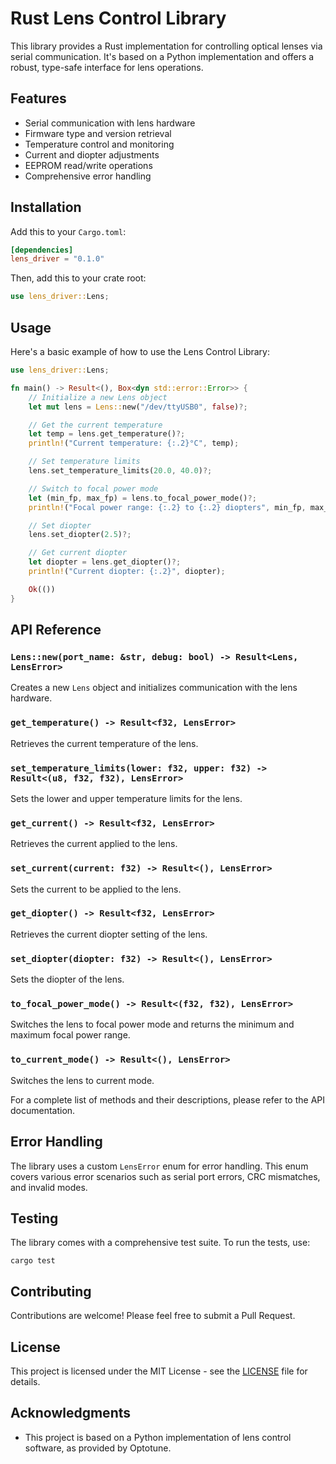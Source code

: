 # Rust Lens Control Library

This library provides a Rust implementation for controlling optical lenses via serial communication. It's based on a Python implementation and offers a robust, type-safe interface for lens operations.

## Features

- Serial communication with lens hardware
- Firmware type and version retrieval
- Temperature control and monitoring
- Current and diopter adjustments
- EEPROM read/write operations
- Comprehensive error handling

## Installation

Add this to your `Cargo.toml`:

```toml
[dependencies]
lens_driver = "0.1.0"
```

Then, add this to your crate root:

```rust
use lens_driver::Lens;
```

## Usage

Here's a basic example of how to use the Lens Control Library:

```rust
use lens_driver::Lens;

fn main() -> Result<(), Box<dyn std::error::Error>> {
    // Initialize a new Lens object
    let mut lens = Lens::new("/dev/ttyUSB0", false)?;

    // Get the current temperature
    let temp = lens.get_temperature()?;
    println!("Current temperature: {:.2}°C", temp);

    // Set temperature limits
    lens.set_temperature_limits(20.0, 40.0)?;

    // Switch to focal power mode
    let (min_fp, max_fp) = lens.to_focal_power_mode()?;
    println!("Focal power range: {:.2} to {:.2} diopters", min_fp, max_fp);

    // Set diopter
    lens.set_diopter(2.5)?;

    // Get current diopter
    let diopter = lens.get_diopter()?;
    println!("Current diopter: {:.2}", diopter);

    Ok(())
}
```

## API Reference

### `Lens::new(port_name: &str, debug: bool) -> Result<Lens, LensError>`

Creates a new `Lens` object and initializes communication with the lens hardware.

### `get_temperature() -> Result<f32, LensError>`

Retrieves the current temperature of the lens.

### `set_temperature_limits(lower: f32, upper: f32) -> Result<(u8, f32, f32), LensError>`

Sets the lower and upper temperature limits for the lens.

### `get_current() -> Result<f32, LensError>`

Retrieves the current applied to the lens.

### `set_current(current: f32) -> Result<(), LensError>`

Sets the current to be applied to the lens.

### `get_diopter() -> Result<f32, LensError>`

Retrieves the current diopter setting of the lens.

### `set_diopter(diopter: f32) -> Result<(), LensError>`

Sets the diopter of the lens.

### `to_focal_power_mode() -> Result<(f32, f32), LensError>`

Switches the lens to focal power mode and returns the minimum and maximum focal power range.

### `to_current_mode() -> Result<(), LensError>`

Switches the lens to current mode.

For a complete list of methods and their descriptions, please refer to the API documentation.

## Error Handling

The library uses a custom `LensError` enum for error handling. This enum covers various error scenarios such as serial port errors, CRC mismatches, and invalid modes.

## Testing

The library comes with a comprehensive test suite. To run the tests, use:

```
cargo test
```

## Contributing

Contributions are welcome! Please feel free to submit a Pull Request.

## License

This project is licensed under the MIT License - see the [LICENSE](LICENSE) file for details.

## Acknowledgments

- This project is based on a Python implementation of lens control software, as provided by Optotune.